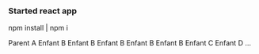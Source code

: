 ### Started react app
npm install | npm i

Parent A
    Enfant B
    Enfant B
    Enfant B
    Enfant B
    Enfant B
        Enfant C
            Enfant D
                ...